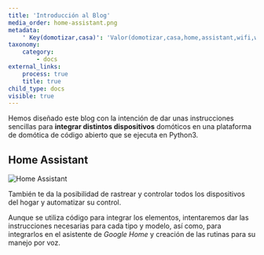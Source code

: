 ```yaml
---
title: 'Introducción al Blog'
media_order: home-assistant.png
metadata:
    ' Key(domotizar,casa)': 'Valor(domotizar,casa,home,assistant,wifi,wi-fi,inteligente,luz,tp-link,regleta,python,automatico,aliexpress,amazon)'
taxonomy:
    category:
        - docs
external_links:
    process: true
    title: true
child_type: docs
visible: true
---
```


Hemos diseñado este blog con la intención de dar unas instrucciones sencillas
para **integrar distintos dispositivos** domóticos en una plataforma de domótica
de código abierto que se ejecuta en Python3.

## Home Assistant

![Home Assistant](home-assistant.png)

También te da la posibilidad de rastrear y controlar todos los dispositivos del hogar y automatizar su control.

Aunque se utiliza código para integrar los elementos, intentaremos dar las instrucciones necesarias para cada tipo y modelo, así como, para integrarlos en el asistente de _Google Home_ y creación de las rutinas para su manejo por voz. 
